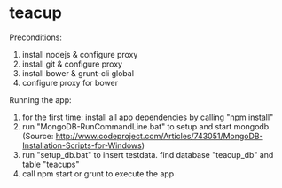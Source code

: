 teacup
======

Preconditions: 
1) install nodejs & configure proxy
2) install git & configure proxy
3) install bower & grunt-cli global
4) configure proxy for bower

Running the app:

1) for the first time: install all app dependencies by calling "npm install"
2) run "MongoDB-RunCommandLine.bat" to setup and start mongodb.
   (Source: http://www.codeproject.com/Articles/743051/MongoDB-Installation-Scripts-for-Windows)
3) run "setup_db.bat" to insert testdata.
   find database "teacup_db" and table "teacups" 
4) call npm start or grunt to execute the app